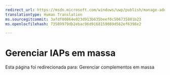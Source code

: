 ```yaml
---
redirect_url: https://msdn.microsoft.com/windows/uwp/publish/manage-add-ons-in-bulk
translationtype: Human Translation
ms.sourcegitcommit: 3afdf00864e023d913b635beef0c506735881b23
ms.openlocfilehash: 73589979db2ebac96d9168159089d562ef6398e2

---
```


# Gerenciar IAPs em massa

Esta página foi redirecionada para: Gerenciar complementos em massa



<!--HONumber=Aug16_HO3-->



